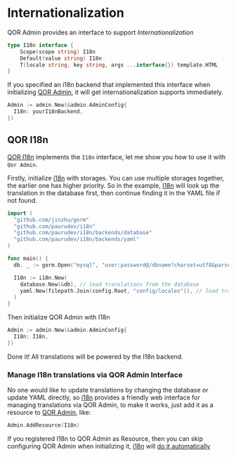 # Internationalization

QOR Admin provides an interface to support *Internationalization*

```go
type I18n interface {
    Scope(scope string) I18n
    Default(value string) I18n
    T(locale string, key string, args ...interface{}) template.HTML
}
```

If you specified an i18n backend that implemented this interface when initializing [QOR Admin](/admin/README.md), it will get internationalization supports immediately.

```go
Admin := admin.New(&admin.AdminConfig{
  I18n: yourI18nBackend,
})
```

## QOR I18n

[QOR I18n](https://github.com/paurudev/i18n) implements the `I18n` interface, let me show you how to use it with `Qor Admin`.

Firstly, initialize [i18n](https://github.com/paurudev/i18n) with storages. You can use multiple storages together, the earlier one has higher priority. So in the example, [I18n](https://github.com/paurudev/i18n) will look up the translation in the database first, then continue finding it in the YAML file if not found.

  ```go
  import (
    "github.com/jinzhu/gorm"
    "github.com/paurudev/i18n"
    "github.com/paurudev/i18n/backends/database"
    "github.com/paurudev/i18n/backends/yaml"
  )

  func main() {
    db, _ := gorm.Open("mysql", "user:password@/dbname?charset=utf8&parseTime=True&loc=Local")

    I18n := i18n.New(
      database.New(&db), // load translations from the database
      yaml.New(filepath.Join(config.Root, "config/locales")), // load translations from the YAML files in directory `config/locales`
    )
  }
  ```

Then initialize QOR Admin with I18n

  ```go
  Admin := admin.New(&admin.AdminConfig{
    I18n: I18n,
  })
  ```

Done it! All translations will be powered by the I18n backend.

### Manage I18n translations via QOR Admin Interface

No one would like to update translations by changing the database or update YAML directly, so [i18n](https://github.com/paurudev/i18n) provides a friendly web interface for managing translations via QOR Admin, to make it works, just add it as a resource to [QOR Admin](/admin/README.md), like:

```go
Admin.AddResource(I18n)
```

If you registered I18n to QOR Admin as Resource, then you can skip configuring QOR Admin when initializing it, [i18n](https://github.com/paurudev/i18n) will [do it automatically](/admin/theming_and_customization.md)
